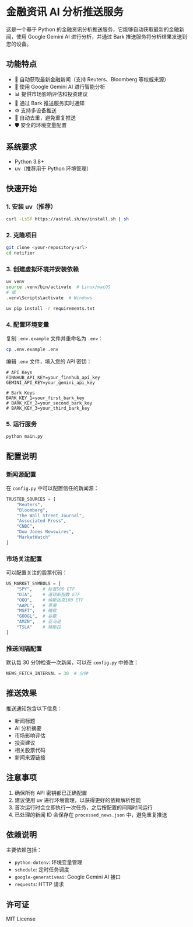 # 金融资讯 AI 分析推送服务

这是一个基于 Python 的金融资讯分析推送服务，它能够自动获取最新的金融新闻，使用 Google Gemini AI 进行分析，并通过 Bark 推送服务将分析结果发送到您的设备。

## 功能特点

- 📰 自动获取最新金融新闻（支持 Reuters、Bloomberg 等权威来源）
- 🤖 使用 Google Gemini AI 进行智能分析
- 📊 提供市场影响评估和投资建议
- 🔔 通过 Bark 推送服务实时通知
- ⚙️ 支持多设备推送
- 🔄 自动去重，避免重复推送
- 🛡️ 安全的环境变量配置

## 系统要求

- Python 3.8+
- uv（推荐用于 Python 环境管理）

## 快速开始

### 1. 安装 uv（推荐）

```bash
curl -LsSf https://astral.sh/uv/install.sh | sh
```

### 2. 克隆项目

```bash
git clone <your-repository-url>
cd notifier
```

### 3. 创建虚拟环境并安装依赖

```bash
uv venv
source .venv/bin/activate  # Linux/macOS
# 或
.venv\Scripts\activate  # Windows

uv pip install -r requirements.txt
```

### 4. 配置环境变量

复制 `.env.example` 文件并重命名为 `.env`：

```bash
cp .env.example .env
```

编辑 `.env` 文件，填入您的 API 密钥：

```env
# API Keys
FINNHUB_API_KEY=your_finnhub_api_key
GEMINI_API_KEY=your_gemini_api_key

# Bark Keys
BARK_KEY_1=your_first_bark_key
# BARK_KEY_2=your_second_bark_key
# BARK_KEY_3=your_third_bark_key
```

### 5. 运行服务

```bash
python main.py
```

## 配置说明

### 新闻源配置

在 `config.py` 中可以配置信任的新闻源：

```python
TRUSTED_SOURCES = [
    "Reuters",
    "Bloomberg",
    "The Wall Street Journal",
    "Associated Press",
    "CNBC",
    "Dow Jones Newswires",
    "MarketWatch"
]
```

### 市场关注配置

可以配置关注的股票代码：

```python
US_MARKET_SYMBOLS = [
    "SPY",    # 标普500 ETF
    "DIA",    # 道琼斯指数 ETF
    "QQQ",    # 纳斯达克100 ETF
    "AAPL",   # 苹果
    "MSFT",   # 微软
    "GOOGL",  # 谷歌
    "AMZN",   # 亚马逊
    "TSLA"    # 特斯拉
]
```

### 推送间隔配置

默认每 30 分钟检查一次新闻，可以在 `config.py` 中修改：

```python
NEWS_FETCH_INTERVAL = 30  # 分钟
```

## 推送效果

推送通知包含以下信息：
- 新闻标题
- AI 分析摘要
- 市场影响评估
- 投资建议
- 相关股票代码
- 新闻来源链接

## 注意事项

1. 确保所有 API 密钥都已正确配置
2. 建议使用 uv 进行环境管理，以获得更好的依赖解析性能
3. 首次运行时会立即执行一次任务，之后按配置的间隔时间运行
4. 已处理的新闻 ID 会保存在 `processed_news.json` 中，避免重复推送

## 依赖说明

主要依赖包括：
- `python-dotenv`: 环境变量管理
- `schedule`: 定时任务调度
- `google-generativeai`: Google Gemini AI 接口
- `requests`: HTTP 请求

## 许可证

MIT License 